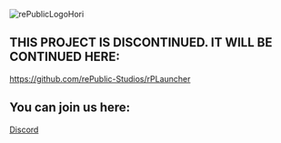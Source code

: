 ![rePublicLogoHori](https://user-images.githubusercontent.com/31509082/128656786-abac9d2a-d511-4929-a5af-0cab060dd9c4.png)

## THIS PROJECT IS DISCONTINUED. IT WILL BE CONTINUED HERE:
https://github.com/rePublic-Studios/rPLauncher

## You can join us here:

[Discord](https://discord.gg/tzebdd9AsM)
